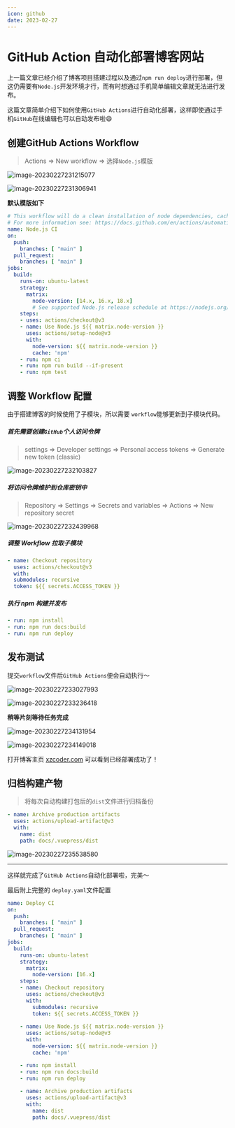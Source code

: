 ```yaml
---
icon: github
date: 2023-02-27
---
```


# GitHub Action 自动化部署博客网站

上一篇文章已经介绍了博客项目搭建过程以及通过`npm run deploy`进行部署，但这仍需要有`Node.js`开发环境才行，而有时想通过手机简单编辑文章就无法进行发布。

这篇文章简单介绍下如何使用`GitHub Actions`进行自动化部署，这样即使通过手机`GitHub`在线编辑也可以自动发布啦😄



## 创建GitHub Actions Workflow

> Actions => New workflow => 选择`Node.js`模版

![image-20230227231215077](https://static.xzcoder.com/markdown/image-20230227231215077.png)

![image-20230227231306941](https://static.xzcoder.com/markdown/image-20230227231306941.png)

**默认模版如下**

```yaml
# This workflow will do a clean installation of node dependencies, cache/restore them, build the source code and run tests across different versions of node
# For more information see: https://docs.github.com/en/actions/automating-builds-and-tests/building-and-testing-nodejs
name: Node.js CI
on:
  push:
    branches: [ "main" ]
  pull_request:
    branches: [ "main" ]
jobs:
  build:
    runs-on: ubuntu-latest
    strategy:
      matrix:
        node-version: [14.x, 16.x, 18.x]
        # See supported Node.js release schedule at https://nodejs.org/en/about/releases/
    steps:
    - uses: actions/checkout@v3
    - name: Use Node.js ${{ matrix.node-version }}
      uses: actions/setup-node@v3
      with:
        node-version: ${{ matrix.node-version }}
        cache: 'npm'
    - run: npm ci
    - run: npm run build --if-present
    - run: npm test
```

## 调整 Workflow 配置

由于搭建博客的时候使用了子模块，所以需要 `workflow`能够更新到子模块代码。

##### 首先需要创建`GitHub`个人访问令牌

> settings => Developer settings => Personal access tokens => Generate new token (classic)

![image-20230227232103827](https://static.xzcoder.com/markdown/image-20230227232103827.png)



##### 将访问令牌维护到仓库密钥中

> Repository => Settings => Secrets and variables => Actions => New repository secret

![image-20230227232439968](https://static.xzcoder.com/markdown/image-20230227232439968.png)

##### 调整 Workflow 拉取子模块

```yaml
- name: Checkout repository
  uses: actions/checkout@v3
  with:
  submodules: recursive
  token: ${{ secrets.ACCESS_TOKEN }}
```

##### 执行 npm 构建并发布

```yaml
- run: npm install
- run: npm run docs:build
- run: npm run deploy
```



## 发布测试

提交`workflow`文件后`GitHub Actions`便会自动执行～

![image-20230227233027993](https://static.xzcoder.com/markdown/image-20230227233027993.png)

![image-20230227233236418](https://static.xzcoder.com/markdown/image-20230227233236418.png)

**稍等片刻等待任务完成**

![image-20230227234131954](https://static.xzcoder.com/markdown/image-20230227234131954.png)

![image-20230227234149018](https://static.xzcoder.com/markdown/image-20230227234149018.png)

打开博客主页 [xzcoder.com](http://xzcoder.com) 可以看到已经部署成功了！



## 归档构建产物

> 将每次自动构建打包后的`dist`文件进行归档备份

```yaml
- name: Archive production artifacts
  uses: actions/upload-artifact@v3
  with:
  	name: dist
  	path: docs/.vuepress/dist
```

![image-20230227235538580](https://static.xzcoder.com/markdown/image-20230227235538580.png)



---------

这样就完成了`GitHub Actions`自动化部署啦，完美～

最后附上完整的 `deploy.yaml`文件配置

```yaml
name: Deploy CI
on:
  push:
    branches: [ "main" ]
  pull_request:
    branches: [ "main" ]
jobs:
  build:
    runs-on: ubuntu-latest
    strategy:
      matrix:
        node-version: [16.x]
    steps:
    - name: Checkout repository
      uses: actions/checkout@v3
      with:
        submodules: recursive
        token: ${{ secrets.ACCESS_TOKEN }}
    
    - name: Use Node.js ${{ matrix.node-version }}
      uses: actions/setup-node@v3
      with:
        node-version: ${{ matrix.node-version }}
        cache: 'npm'

    - run: npm install
    - run: npm run docs:build
    - run: npm run deploy
    
    - name: Archive production artifacts
      uses: actions/upload-artifact@v3
      with:
        name: dist
        path: docs/.vuepress/dist

```





